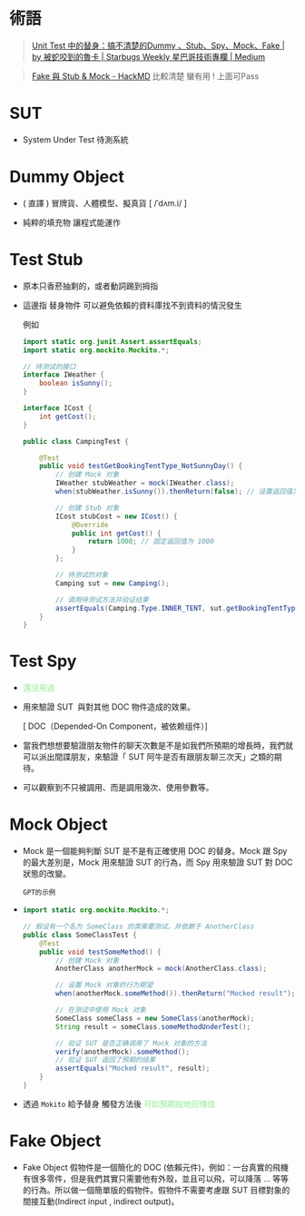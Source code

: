 # 術語

> [Unit Test 中的替身：搞不清楚的Dummy 、Stub、Spy、Mock、Fake | by 被蛇咬到的魯卡 | Starbugs Weekly 星巴哥技術專欄 | Medium](https://medium.com/starbugs/unit-test-%E4%B8%AD%E7%9A%84%E6%9B%BF%E8%BA%AB-%E6%90%9E%E4%B8%8D%E6%B8%85%E6%A5%9A%E7%9A%84dummy-stub-spy-mock-fake-94be192d5c46) 

> [Fake 與 Stub & Mock - HackMD](https://hackmd.io/@AlienHackMd/HycK5pEpo#%E8%99%9B%E8%A8%AD%E5%B8%B8%E5%BC%8F-Stub) 比較清楚  蠻有用 ! 上面可Pass

# SUT

- System Under Test 待測系統

# Dummy Object

- ( 直譯 ) 冒牌貨、人體模型、擬真貨    [ /ˈdʌm.i/ ] 

- 純粹的填充物 讓程式能運作

# Test Stub

- 原本只香菸抽剩的，或者動詞踢到拇指

- 這邊指 替身物件 可以避免依賴的資料庫找不到資料的情況發生
  
  例如 
  
  ```java
  import static org.junit.Assert.assertEquals;
  import static org.mockito.Mockito.*;
  
  // 待测试的接口
  interface IWeather {
      boolean isSunny();
  }
  
  interface ICost {
      int getCost();
  }
  
  public class CampingTest {
  
      @Test
      public void testGetBookingTentType_NotSunnyDay() {
          // 创建 Mock 对象
          IWeather stubWeather = mock(IWeather.class);
          when(stubWeather.isSunny()).thenReturn(false); // 设置返回值为 false
  
          // 创建 Stub 对象
          ICost stubCost = new ICost() {
              @Override
              public int getCost() {
                  return 1000; // 固定返回值为 1000
              }
          };
  
          // 待测试的对象
          Camping sut = new Camping();
  
          // 调用待测试方法并验证结果
          assertEquals(Camping.Type.INNER_TENT, sut.getBookingTentType(stubCost, stubWeather));
      }
  }
  ```

# Test Spy

- <font style="color:lightgreen">還沒用過 </font>

- 用來驗證 SUT  與對其他 DOC 物件造成的效果。
  
  [ DOC（Depended-On Component，被依赖组件）]

- 當我們想想要驗證朋友物件的聊天次數是不是如我們所預期的增長時，我們就可以派出間諜朋友，來驗證「 SUT 阿牛是否有跟朋友聊三次天」之類的期待。

- 可以觀察到不只被調用、而是調用幾次、使用參數等。

# Mock Object

- Mock 是一個能夠判斷 SUT 是不是有正確使用 DOC 的替身。Mock 跟 Spy 的最大差別是，Mock 用來驗證 SUT 的行為，而 Spy 用來驗證 SUT 對 DOC 狀態的改變。
  
  `GPT的示例` 

- ```java
  import static org.mockito.Mockito.*;
  
  // 假设有一个名为 SomeClass 的类需要测试，并依赖于 AnotherClass
  public class SomeClassTest {
      @Test
      public void testSomeMethod() {
          // 创建 Mock 对象
          AnotherClass anotherMock = mock(AnotherClass.class);
  
          // 设置 Mock 对象的行为期望
          when(anotherMock.someMethod()).thenReturn("Mocked result");
  
          // 在测试中使用 Mock 对象
          SomeClass someClass = new SomeClass(anotherMock);
          String result = someClass.someMethodUnderTest();
  
          // 验证 SUT 是否正确调用了 Mock 对象的方法
          verify(anotherMock).someMethod();
          // 验证 SUT 返回了预期的结果
          assertEquals("Mocked result", result);
      }
  }
  ```

- 透過 `Mokito` 給予替身 觸發方法後 <font style="color:lightgreen">可如預期般地回傳值 </font>

# Fake Object

- Fake Object 假物件是一個簡化的 DOC (依賴元件)，例如：一台真實的飛機有很多零件，但是我們其實只需要他有外殼，並且可以飛，可以降落 … 等等的行為。所以做一個簡單版的假物件。假物件不需要考慮跟 SUT 目標對象的間接互動(Indirect input , indirect output)。
